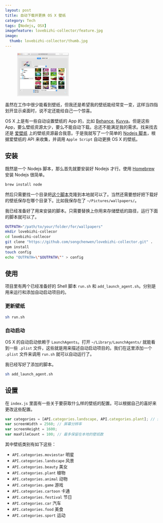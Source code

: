```yaml
---
layout: post
title: 自动下载并更换 OS X 壁纸
category: Tech
tags: [Nodejs, OSX]
imagefeature: lovebizhi-collector/feature.jpg
image: 
  thumb: lovebizhi-collector/thumb.jpg
---
```

<figure>
  <a href="/images/lovebizhi-collector/1.jpg"><img style="width:40%" src="/images/lovebizhi-collector/1.thumb.jpg"></a>
</figure>

虽然在工作中很少能看到壁纸，但我还是希望我的壁纸能经常变一变，这样当四指划开显示桌面时，说不定还能给自己一个惊喜。

OS X 上是有一些自动设置壁纸的 App 的，比如 [Behance](https://www.behance.net/apps), [Kuvva](https://www.kuvva.com)。但是这些 App，要么壁纸资源太少，要么不能自动下载。总还不能满足我的需求。找来找去还是 [爱壁纸](https://www.lovebizhi.com) 上的壁纸资源最合我意。于是我就写了一个简单的 [Nodejs 脚本](https://github.com/songchenwen/lovebizhi-collector)，根据爱壁纸的 API 来收集，并调用 `Apple Script` 自动更换 OS X 的壁纸。

<!-- more -->

## 安装

既然是一个 Nodejs 脚本，那么首先就要安装好 Nodejs 才行。使用 [Homebrew](http://brew.sh) 安装 Nodejs 很简单。

~~~ bash
brew install node
~~~

然后只需要找一个目录把[这个脚本](https://github.com/songchenwen/lovebizhi-collector)克隆到本地就可以了。当然还需要想好把下载好的壁纸保存在哪个目录下。比如我保存在了 `~/Pictures/wallpapers/`。

我已经准备好了用来安装的脚本。只需要替换上你用来存储壁纸的路径，运行下面的脚本就可以了。

~~~ bash
OUTPATH="/path/to/your/folder/for/wallpapers"
mkdir lovebizhi-collecor
cd lovebizhi-collecor
git clone "https://github.com/songchenwen/lovebizhi-collector.git" .
npm install
touch config
echo "OUTPATH=\"$OUTPATH\"" > config
~~~

## 使用

项目里有两个已经准备好的 Shell 脚本 `run.sh` 和 `add_launch_agent.sh`。分别是用来运行和添加自动启动项目的。

### 更新壁纸

~~~ bash
sh run.sh
~~~

### 自动启动

OS X 的自动启动依赖于 `LaunchAgents`。打开 `~/Library/LaunchAgents/` 就能看到一些 `.plist` 文件，这些就是用来描述自动启动项目的。我们在这里添加一个 `.plist` 文件来调用 `run.sh` 就可以自动运行了。

我已经写好了添加的脚本。

~~~ bash
sh add_launch_agent.sh
~~~

## 设置

在 `index.js` 里面有一些关于要获取什么样的壁纸的配置。可以根据自己的喜好来更改这些配置。

~~~ javascript
var categories = [API.categories.landscape, API.categories.plant]; // 壁纸类别
var screenWidth = 2560; // 屏幕分辨率
var screenHeight = 1600;
var maxFileCount = 100; // 最多保留在本地的壁纸数
~~~

其中壁纸类别有如下这些：

- `API.categories.moviestar` 明星
- `API.categories.landscape` 风景
- `API.categories.beauty` 美女
- `API.categories.plant` 植物
- `API.categories.animal` 动物
- `API.categories.game` 游戏
- `API.categories.cartoon` 卡通
- `API.categories.festival` 节日
- `API.categories.car` 汽车
- `API.categories.food` 美食
- `API.categories.sport` 运动

